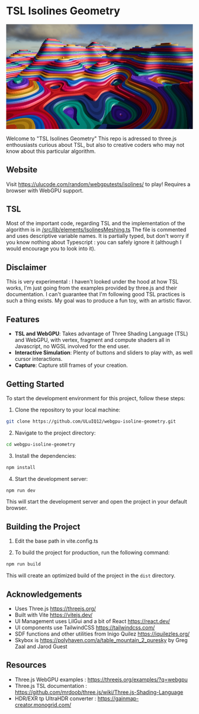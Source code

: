 # TSL Isolines Geometry

![TSL Isolines Geometry](./readme/isolines-github-header.jpg "TSL Isolines Geometry")

Welcome to "TSL Isolines Geometry" 
This repo is adressed to three.js enthousiasts curious about TSL, but also to creative coders who may not know about this particular algorithm.

## Website 

Visit https://ulucode.com/random/webgputests/isolines/ to play!
Requires a browser with WebGPU support.

## TSL 
Most of the important code, regarding TSL and the implementation of the algorithm is in [/src/lib/elements/IsolinesMeshing.ts](https://github.com/ULuIQ12/webgpu-isoline-geometry/blob/main/src/lib/elements/IsolinesMeshing.ts)
The file is commented and uses descriptive variable names.
It is partially typed, but don't worry if you know nothing about Typescript : you can safely ignore it (although I would encourage you to look into it).

## Disclaimer
This is very experimental : I haven't looked under the hood at how TSL works, I'm just going from the examples provided by three.js and their documentation. 
I can't guarantee that I'm following good TSL practices is such a thing exists. My goal was to produce a fun toy, with an artistic flavor.

## Features

- **TSL and WebGPU**: Takes advantage of Three Shading Language (TSL) and WebGPU, with vertex, fragment and compute shaders all in Javascript, no WGSL involved for the end user.
- **Interactive Simulation**: Plenty of buttons and sliders to play with, as well cursor interactions.
- **Capture**: Capture still frames of your creation.


## Getting Started

To start the development environment for this project, follow these steps:

1. Clone the repository to your local machine:

  ```bash
  git clone https://github.com/ULuIQ12/webgpu-isoline-geometry.git
  ```

2. Navigate to the project directory:

  ```bash
  cd webgpu-isoline-geometry
  ```

3. Install the dependencies:

  ```bash
  npm install
  ```

4. Start the development server:

  ```bash
  npm run dev
  ```

  This will start the development server and open the project in your default browser.

## Building the Project

1. Edit the base path in vite.config.ts

2. To build the project for production, run the following command:

```bash
npm run build
```

This will create an optimized build of the project in the `dist` directory.


## Acknowledgements
- Uses Three.js https://threejs.org/
- Built with Vite https://vitejs.dev/
- UI Management uses LilGui and a bit of React https://react.dev/
- UI components use TailwindCSS https://tailwindcss.com/ 
- SDF functions and other utilities from Inigo Quilez https://iquilezles.org/
- Skybox is https://polyhaven.com/a/table_mountain_2_puresky by Greg Zaal and Jarod Guest

## Resources 
- Three.js WebGPU examples : https://threejs.org/examples/?q=webgpu
- Three.js TSL documentation : https://github.com/mrdoob/three.js/wiki/Three.js-Shading-Language
- HDR/EXR tp UltraHDR converter : https://gainmap-creator.monogrid.com/ 




   